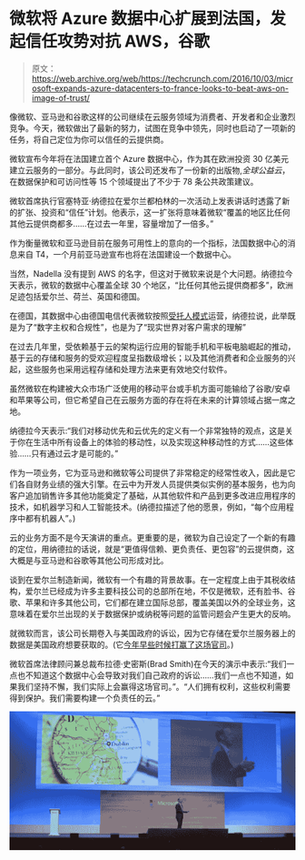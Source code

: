 # 微软将 Azure 数据中心扩展到法国，发起信任攻势对抗 AWS，谷歌

> 原文：<https://web.archive.org/web/https://techcrunch.com/2016/10/03/microsoft-expands-azure-datacenters-to-france-looks-to-beat-aws-on-image-of-trust/>

像微软、亚马逊和谷歌这样的公司继续在云服务领域为消费者、开发者和企业激烈竞争。今天，微软做出了最新的努力，试图在竞争中领先，同时也启动了一项新的任务，将自己定位为你可以信任的云提供商。

微软宣布今年将在法国建立首个 Azure 数据中心，作为其在欧洲投资 30 亿美元建立云服务的一部分。与此同时，该公司还发布了一份新的出版物,*全球公益云*，在数据保护和可访问性等 15 个领域提出了不少于 78 条公共政策建议。

微软首席执行官塞特亚·纳德拉在爱尔兰都柏林的一次活动上发表讲话时透露了新的扩张、投资和“信任”计划。他表示，这一扩张将意味着微软“覆盖的地区比任何其他云提供商都多……在过去一年里，容量增加了一倍多。”

作为衡量微软和亚马逊目前在服务可用性上的意向的一个指标，法国数据中心的消息来自 T4，一个月前亚马逊宣布也将在法国建设一个数据中心。

当然，Nadella 没有提到 AWS 的名字，但这对于微软来说是个大问题。纳德拉今天表示，微软的数据中心覆盖全球 30 个地区，“比任何其他云提供商都多”，欧洲足迹包括爱尔兰、荷兰、英国和德国。

在德国，其数据中心由德国电信代表微软按照[受托人模式](https://web.archive.org/web/20230326051810/https://techcrunch.com/2015/11/11/microsoft-trustee-model-for-cloud-mistrust/)运营，纳德拉说，此举既是为了“数字主权和合规性”，也是为了“现实世界对客户需求的理解”

在过去几年里，受依赖基于云的架构运行应用的智能手机和平板电脑崛起的推动，基于云的存储和服务的受欢迎程度呈指数级增长；以及其他消费者和企业服务的兴起，这些服务也采用远程存储和处理方法来更有效地交付软件。

虽然微软在构建被大众市场广泛使用的移动平台或手机方面可能输给了谷歌/安卓和苹果等公司，但它希望自己在云服务方面的存在将在未来的计算领域占据一席之地。

纳德拉今天表示:“我们对移动优先和云优先的定义有一个非常独特的观点，这是关于你在生活中所有设备上的体验的移动性，以及实现这种移动性的方式……这些体验……只有通过云才是可能的。”

作为一项业务，它为亚马逊和微软等公司提供了非常稳定的经常性收入，因此是它们各自财务业绩的强大引擎。在云中为开发人员提供类似实例的基本服务，也为向客户追加销售许多其他功能奠定了基础，从其他软件和产品到更多改进应用程序的技术，如机器学习和人工智能技术。(纳德拉描述了他的愿景，例如，“每个应用程序中都有机器人”。)

云的业务方面不是今天演讲的重点。更重要的是，微软为自己设定了一个新的有趣的定位，用纳德拉的话说，就是“更值得信赖、更负责任、更包容”的云提供商，这大概是与亚马逊和谷歌等其他公司形成对比。

谈到在爱尔兰制造新闻，微软有一个有趣的背景故事。在一定程度上由于其税收结构，爱尔兰已经成为许多主要科技公司的总部所在地，不仅是微软，还有脸书、谷歌、苹果和许多其他公司，它们都在建立国际总部，覆盖美国以外的全球业务，这意味着在爱尔兰出现的关于数据保护或纳税等问题的监管问题会产生更大的反响。

就微软而言，该公司长期卷入与美国政府的诉讼，因为它存储在爱尔兰服务器上的数据是美国政府想要获取的。(它[今年早些时候打赢了这场官司](https://web.archive.org/web/20230326051810/https://techcrunch.com/2016/07/14/microsoft-wins-second-circuit-warrant/)。)

微软首席法律顾问兼总裁布拉德·史密斯(Brad Smith)在今天的演示中表示:“我们一点也不知道这个数据中心会导致对我们自己政府的诉讼……我们一点也不知道，如果我们坚持不懈，我们实际上会赢得这场官司。”。“人们拥有权利，这些权利需要得到保护。我们需要构建一个负责任的云。”

![screen-shot-2016-10-03-at-11-09-58](img/a628a17be965f53e5a4c6eec11495e86.png)